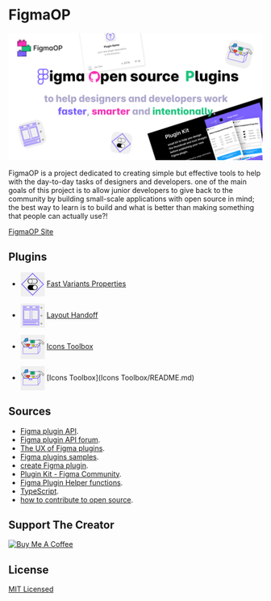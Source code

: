 # FigmaOP

![cover art](https://raw.githubusercontent.com/TalmSnir/FigmaOP-open-source-Figma-plugins/main/socialpreview.png)



FigmaOP is a project dedicated to creating simple but effective tools to help with the day-to-day tasks of designers and developers. one of the main goals of this project is to allow junior developers to give back to the community by building small-scale applications with open source in mind; the best way to learn is to build and what is better than making something that people can actually use?!

[FigmaOP Site](https://figmaop.netlify.app/)

## Plugins

- <img align='center' src='site\src\assets\fast-variants-properties.svg'  width='48' height='48'> [Fast Variants Properties](https://github.com/TalmSnir/FigmaOP-open-source-Figma-plugins/tree/main/Fast%20Variants%20Properties)
  </br>
- <img align='center' src='site\src\assets\layout-handoff.svg'  width='48' height='48'> [Layout Handoff](https://github.com/TalmSnir/FigmaOP-open-source-Figma-plugins/tree/main/Layout-Handoff)
  </br>
- <img align='center' src='site\src\assets\icons-toolbox.svg'  width='48' height='48'> [Icons Toolbox](https://github.com/TalmSnir/FigmaOP-open-source-Figma-plugins/tree/main/Icons%20Toolbox)

- <img align='center' src='site\src\assets\icons-toolbox.svg'  width='48' height='48'> [Icons Toolbox](Icons Toolbox/README.md)


## Sources

- [Figma plugin API](https://www.figma.com/plugin-docs/intro/).
- [Figma plugin API forum](https://www.figma.com/plugin-docs/intro/).
- [The UX of Figma plugins](https://uxdesign.cc/the-ux-of-figma-plugins-f4f896f8cf35?utm_source=pocket_mylist).
- [Figma plugins samples](https://github.com/figma/plugin-samples).
- [create Figma plugin](https://github.com/yuanqing/create-figma-plugin).
- [Plugin Kit - Figma Community](https://www.figma.com/community/file/1025375618827139141).
- [Figma Plugin Helper functions](https://github.com/figma-plugin-helper-functions).
- [TypeScript](https://www.typescriptlang.org/).
- [how to contribute to open source](https://opensource.guide/how-to-contribute/#how-to-submit-a-contribution).

## Support The Creator

<a href="https://www.buymeacoffee.com/TalmSnir" target="_blank"><img src="https://cdn.buymeacoffee.com/buttons/v2/default-yellow.png" alt="Buy Me A Coffee" style="height: 60px !important;width: 217px !important;" ></a>


## License

[MIT Licensed](https://github.com/tterb/atomic-design-ui/blob/master/LICENSEs)
